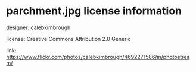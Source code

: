 # parchment.jpg license information

designer: calebkimbrough

license: Creative Commons Attribution 2.0 Generic 

link: https://www.flickr.com/photos/calebkimbrough/4692271586/in/photostream/
